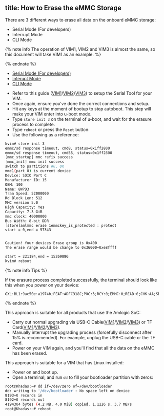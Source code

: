 title: How to Erase the eMMC Storage
---

There are 3 different ways to erase all data on the onboard eMMC storage:
* Serial Mode (For developers)
* Interrupt Mode
* CLI Mode

{% note info The operation of VIM1, VIM2 and VIM3 is almost the same, so this document will take VIM1 as an example. %}

{% endnote %}

<ul class="nav nav-tabs" id="myTab" role="tablist">
  <li class="nav-item" role="presentation">
    <a class="nav-link active" id="serial-tab" data-toggle="tab" href="#serial" role="tab" aria-controls="serial" aria-selected="true">Serial Mode (For developers)</a>
  </li>
  <li class="nav-item" role="presentation">
    <a class="nav-link" id="interupt-tab" data-toggle="tab" href="#interupt" role="tab" aria-controls="interupt" aria-selected="false">Interupt Mode</a>
  </li>
  <li class="nav-item" role="presentation">
    <a class="nav-link" id="cli-tab" data-toggle="tab" href="#cli" role="tab" aria-controls="cli" aria-selected="false">CLI Mode</a>
  </li>
</ul>
<div class="tab-content" id="myTabContent">
<div class="tab-pane fade show active" id="serial" role="tabpanel" aria-labelledby="serial-tab">

* Refer to this guide ([VIM1](/android/vim1/SetupSerialTool.html)/[VIM2](/android/vim2/SetupSerialTool.html)/[VIM3](/android/vim3/SetupSerialTool.html)) to setup the Serial Tool for your VIM.
* Once again, ensure you've done the correct connections and setup.
* Hit any keys at the moment of bootup to stop autoboot. This step will make your VIM enter into u-boot mode.
* Type `store init 3` on the terminal of u-boot, and wait for the erasure process to complete.
* Type `reboot` or press the `Reset` button
* Use the following as a reference:

```bash
kvim# store init 3
emmc/sd response timeout, cmd8, status=0x1ff2800
emmc/sd response timeout, cmd55, status=0x1ff2800
[mmc_startup] mmc refix success
[mmc_init] mmc init success
switch to partitions #0, OK
mmc1(part 0) is current device
Device: SDIO Port C
Manufacturer ID: 15
OEM: 100
Name: 8WPD3 
Tran Speed: 52000000
Rd Block Len: 512
MMC version 5.0
High Capacity: Yes
Capacity: 7.3 GiB
mmc clock: 40000000
Bus Width: 8-bit DDR
[store]amlmmc erase 1emmckey_is_protected : protect
start = 0,end = 57343


Caution! Your devices Erase group is 0x400
The erase range would be change to 0x36000~0xe8ffff

start = 221184,end = 15269886
kvim# reboot
```
{% note info Tips %}

If the erasure process completed successfully, the terminal should look like this when you power on your device:

```
GXL:BL1:9ac50e:a1974b;FEAT:ADFC318C;POC:3;RCY:0;EMMC:0;READ:0;CHK:AA;SD:800;USB:8;
```
{% endnote %}

</div>

<div class="tab-pane fade show" id="interupt" role="tabpanel" aria-labelledby="interupt-tab">

This approach is suitable for all products that use the Amlogic SoC:

* Carry out normal upgrading via USB-C Cable([VIM1](/android/vim1/UpgradeViaUSBCable.html)/[VIM2](/android/vim2/UpgradeViaUSBCable.html)/[VIM3](/android/vim3/UpgradeViaUSBCable.html)) or TF Card([VIM1](/android/vim1/UpgradeViaTFBurningCard.html)/[VIM2](/android/vim2/UpgradeViaTFBurningCard.html)/[VIM3](/android/vim3/UpgradeViaTFBurningCard.html)).
* Manually interrupt the upgrading process (forcefully disconnect after 15% is recommended). For example, unplug the USB-C cable or the TF card.
* Power on your VIM again, and you'll find that all the data on the eMMC has been erased.

</div>
<div class="tab-pane fade show" id="cli" role="tabpanel" aria-labelledby="cli-tab">

This approach is suitable for a VIM that has Linux installed:

* Power on and boot up.
* Open a terminal, and run `dd` to fill your bootloader partition with zeros:

```bash
root@Khadas:~# dd if=/dev/zero of=/dev/bootloader
dd: writing to '/dev/bootloader': No space left on device
8193+0 records in
8192+0 records out
4194304 bytes (4.2 MB, 4.0 MiB) copied, 1.1226 s, 3.7 MB/s
root@Khadas:~# reboot
```

</div>
</div>
